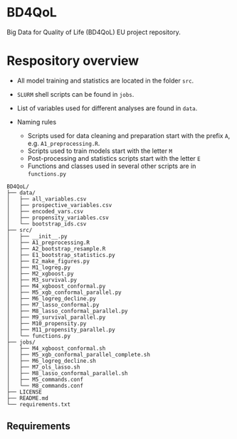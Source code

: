 # BD4QoL
Big Data for Quality of Life (BD4QoL) EU project repository.


# Respository overview

- All model training and statistics are located in the folder `src`.
- `SLURM` shell scripts can be found in `jobs`.
- List of variables used for different analyses are found in `data`.

- Naming rules
  - Scripts used for data cleaning and preparation start with the prefix `A`, e.g. `A1_preprocessing.R`.
  - Scripts used to train models start with the letter `M`
  - Post-processing and statistics scripts start with the letter `E`
  - Functions and classes used in several other scripts are in `functions.py`


```
BD4QoL/
├── data/
│   ├── all_variables.csv
│   ├── prospective_variables.csv
│   ├── encoded_vars.csv
│   ├── propensity_variables.csv
│   └── bootstrap_ids.csv
├── src/
│   ├── __init__.py
│   ├── A1_preprocessing.R
│   ├── A2_bootstrap_resample.R
│   ├── E1_bootstrap_statistics.py
│   ├── E2_make_figures.py
│   ├── M1_logreg.py
│   ├── M2_xgboost.py
│   ├── M3_survival.py
│   ├── M4_xgboost_conformal.py
│   ├── M5_xgb_conformal_parallel.py
│   ├── M6_logreg_decline.py
│   ├── M7_lasso_conformal.py
│   ├── M8_lasso_conformal_parallel.py
│   ├── M9_survival_parallel.py
│   ├── M10_propensity.py
│   ├── M11_propensity_parallel.py
│   └── functions.py
├── jobs/
│   ├── M4_xgboost_conformal.sh
│   ├── M5_xgb_conformal_parallel_complete.sh
│   ├── M6_logreg_decline.sh
│   ├── M7_ols_lasso.sh
│   ├── M8_lasso_conformal_parallel.sh
│   ├── M5_commands.conf
│   └── M8_commands.conf
├── LICENSE
├── README.md
└── requirements.txt
```

## Requirements



